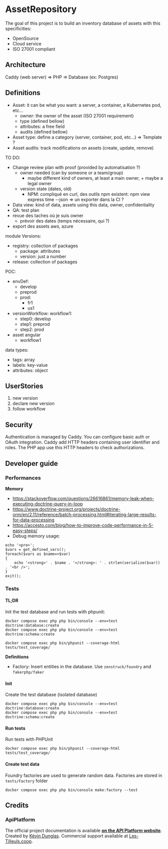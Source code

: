 # AssetRepository

The goal of this project is to build an inventory database of assets with this specificities:
* OpenSource
* Cloud service
* ISO 27001 compliant

## Architecture

Caddy (web server) => PHP => Database (ex: Postgres)

## Definitions

* Asset: it can be what you want: a server, a container, a Kubernetes pod, etc...
  * owner: the owner of the asset (ISO 27001 requirement)
  * type (defined bellow)
  * attributes: a free field
  * audits (defined bellow)
* Asset type: define a category (server, container, pod, etc...)  => Template ?
* Asset audits: track modifications on assets (create, update, remove)


TO DO:
* Change review plan with proof (provided by automatisation ?)
  * owner needed (can by someone or a team/group)
    * maybe different kind of owners, at least a main owner, + maybe a legal owner
  * version state (dates, old)
    * NPM: compliqué en curl, des outils npm existent: npm view express time --json => un exporter dans la CI ?
* Data view: kind of data, assets using this data, owner, confidentiality
* QA: test plan
* revue des taches où je suis owner
  * prévoir des dates (temps nécessaire, qui ?)
* export des assets aws, azure


module Versions:
* registry: collection of packages
  * package: attributes
  * version: just a number
* release: collection of packages

POC:
- envDef:
  - develop
  - preprod
  - prod:
      - fr1
      - us1
- versionWorkflow: workflow1:
  - step0: develop
  - step1: preprod
  - step2: prod
- asset angular
  - workflow1

data types:
* tags: array
* labels: key-value
* attributes: object


## UserStories

1. new version
  1. declare new version
  2. follow workflow

## Security

Authentication is managed by Caddy. You can configure basic auth or OAuth integration.
Caddy add HTTP headers containing user identifier and roles.
The PHP app use this HTTP headers to check authorizations.

## Developer guide

### Performances

**Memory**
* https://stackoverflow.com/questions/26616861/memory-leak-when-executing-doctrine-query-in-loop
* https://www.doctrine-project.org/projects/doctrine-orm/en/2.11/reference/batch-processing.html#iterating-large-results-for-data-processing
* https://accesto.com/blog/how-to-improve-code-performance-in-5-easy-steps/
* Debug memory usage:
```
echo '<pre>';
$vars = get_defined_vars();
foreach($vars as $name=>$var)
{
    echo '<strong>' . $name . '</strong>: ' . strlen(serialize($var)) . '<br />';
}
exit();
```

### Tests

#### TL;DR

Init the test database and run tests with phpunit:

```
docker compose exec php php bin/console --env=test doctrine:database:create
docker compose exec php php bin/console --env=test doctrine:schema:create

docker compose exec php bin/phpunit --coverage-html tests/test_coverage/
```

**Definitions**
* Factory: Insert entities in the database. Use `zenstruck/foundry` and `fakerphp/faker`

#### Init

Create the test database (isolated database)
```
docker compose exec php php bin/console --env=test doctrine:database:create
docker compose exec php php bin/console --env=test doctrine:schema:create
```

#### Run tests

Run tests with PHPUnit

```
docker compose exec php bin/phpunit --coverage-html tests/test_coverage/
```

#### Create test data

Foundry factories are used to generate random data.
Factories are stored in `tests/Factory` folder
```
docker compose exec php php bin/console make:factory --test
```

## Credits

### ApiPlatform

The official project documentation is available **[on the API Platform website](https://api-platform.com)**.
Created by [Kévin Dunglas](https://dunglas.fr). Commercial support available at [Les-Tilleuls.coop](https://les-tilleuls.coop).
